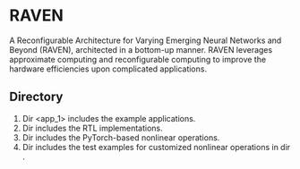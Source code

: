 # RAVEN
A Reconfigurable Architecture for Varying Emerging Neural Networks and Beyond (RAVEN), architected in a bottom-up manner.
RAVEN leverages approximate computing and reconfigurable computing to improve the hardware efficiencies upon complicated applications.

## Directory
1. Dir <app_1> includes the example applications.
2. Dir <hw> includes the RTL implementations.
3. Dir <pe> includes the PyTorch-based nonlinear operations.
4. Dir <test> includes the test examples for customized nonlinear operations in dir <pe>.


